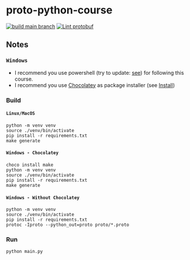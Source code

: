 # proto-python-course
[![build main branch](https://github.com/Clement-Jean/proto-python-course/actions/workflows/build.yml/badge.svg)](https://github.com/Clement-Jean/proto-python-course/actions/workflows/build.yml) [![Lint protobuf](https://github.com/Clement-Jean/proto-python-course/actions/workflows/lint.yml/badge.svg)](https://github.com/Clement-Jean/proto-python-course/actions/workflows/lint.yml)

## Notes

### `Windows`

- I recommend you use powershell (try to update: [see](https://github.com/PowerShell/PowerShell/releases)) for following this course.
- I recommend you use [Chocolatey](https://chocolatey.org/) as package installer (see [Install](https://chocolatey.org/install))

### Build

#### `Linux/MacOS`

```shell
python -m venv venv
source ./venv/bin/activate
pip install -r requirements.txt
make generate
```

#### `Windows - Chocolatey`
```shell
choco install make
python -m venv venv
source ./venv/bin/activate
pip install -r requirements.txt
make generate
```

#### `Windows - Without Chocolatey`

```shell
python -m venv venv
source ./venv/bin/activate
pip install -r requirements.txt
protoc -Iproto --python_out=proto proto/*.proto
```

### Run

```
python main.py
```

